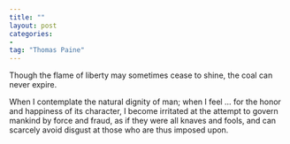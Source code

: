 ```yaml
---
title: ""
layout: post
categories:
-
tag: "Thomas Paine"
---
```


Though the flame of liberty may sometimes cease to shine, the coal can never expire.

When I contemplate the natural dignity of man; when I feel … for the honor and happiness of its character, I become irritated at the attempt to govern mankind by force and fraud, as if they were all knaves and fools, and can scarcely avoid disgust at those who are thus imposed upon.
